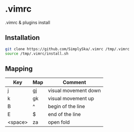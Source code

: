 # .vimrc

.vimrc & plugins install

## Installation 

```sh
git clone https://github.com/SimplySka/.vimrc /tmp/.vimrc
source /tmp/.vimrc/install.sh
```

## Mapping

| Key | Map | Comment |
| --- | --- | ------- | 
| j | gj | visual movement down |
| k | gk | visual movement up |
| B | ^ | begin of the line |
| E | $ | end of the line |
| \<space> | za | open fold |
